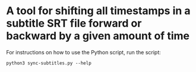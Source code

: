 # A tool for shifting all timestamps in a subtitle SRT file forward or backward by a given amount of time

For instructions on how to use the Python script, run the script:
```
python3 sync-subtitles.py --help
```
